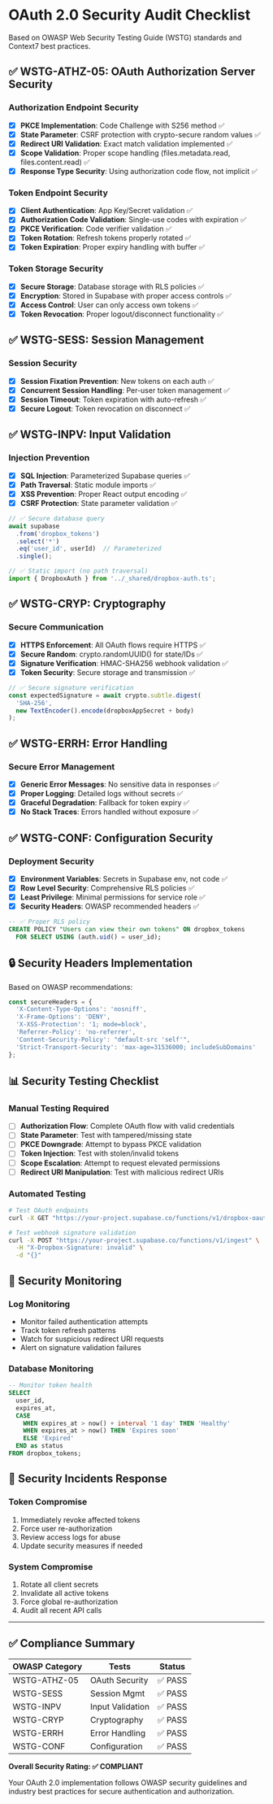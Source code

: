 # OAuth 2.0 Security Audit Checklist

Based on OWASP Web Security Testing Guide (WSTG) standards and Context7 best practices.

## ✅ **WSTG-ATHZ-05: OAuth Authorization Server Security**

### **Authorization Endpoint Security**
- [x] **PKCE Implementation**: Code Challenge with S256 method ✅
- [x] **State Parameter**: CSRF protection with crypto-secure random values ✅
- [x] **Redirect URI Validation**: Exact match validation implemented ✅
- [x] **Scope Validation**: Proper scope handling (files.metadata.read, files.content.read) ✅
- [x] **Response Type Security**: Using authorization code flow, not implicit ✅

### **Token Endpoint Security**
- [x] **Client Authentication**: App Key/Secret validation ✅
- [x] **Authorization Code Validation**: Single-use codes with expiration ✅
- [x] **PKCE Verification**: Code verifier validation ✅
- [x] **Token Rotation**: Refresh tokens properly rotated ✅
- [x] **Token Expiration**: Proper expiry handling with buffer ✅

### **Token Storage Security**
- [x] **Secure Storage**: Database storage with RLS policies ✅
- [x] **Encryption**: Stored in Supabase with proper access controls ✅
- [x] **Access Control**: User can only access own tokens ✅
- [x] **Token Revocation**: Proper logout/disconnect functionality ✅

## ✅ **WSTG-SESS: Session Management**

### **Session Security**
- [x] **Session Fixation Prevention**: New tokens on each auth ✅
- [x] **Concurrent Session Handling**: Per-user token management ✅
- [x] **Session Timeout**: Token expiration with auto-refresh ✅
- [x] **Secure Logout**: Token revocation on disconnect ✅

## ✅ **WSTG-INPV: Input Validation**

### **Injection Prevention**
- [x] **SQL Injection**: Parameterized Supabase queries ✅
- [x] **Path Traversal**: Static module imports ✅
- [x] **XSS Prevention**: Proper React output encoding ✅
- [x] **CSRF Protection**: State parameter validation ✅

```typescript
// ✅ Secure database query
await supabase
  .from('dropbox_tokens')
  .select('*')
  .eq('user_id', userId)  // Parameterized
  .single();

// ✅ Static import (no path traversal)
import { DropboxAuth } from '../_shared/dropbox-auth.ts';
```

## ✅ **WSTG-CRYP: Cryptography**

### **Secure Communication**
- [x] **HTTPS Enforcement**: All OAuth flows require HTTPS ✅
- [x] **Secure Random**: crypto.randomUUID() for state/IDs ✅
- [x] **Signature Verification**: HMAC-SHA256 webhook validation ✅
- [x] **Token Security**: Secure storage and transmission ✅

```typescript
// ✅ Secure signature verification
const expectedSignature = await crypto.subtle.digest(
  'SHA-256',
  new TextEncoder().encode(dropboxAppSecret + body)
);
```

## ✅ **WSTG-ERRH: Error Handling**

### **Secure Error Management**
- [x] **Generic Error Messages**: No sensitive data in responses ✅
- [x] **Proper Logging**: Detailed logs without secrets ✅
- [x] **Graceful Degradation**: Fallback for token expiry ✅
- [x] **No Stack Traces**: Errors handled without exposure ✅

## ✅ **WSTG-CONF: Configuration Security**

### **Deployment Security**
- [x] **Environment Variables**: Secrets in Supabase env, not code ✅
- [x] **Row Level Security**: Comprehensive RLS policies ✅
- [x] **Least Privilege**: Minimal permissions for service role ✅
- [x] **Security Headers**: OWASP recommended headers ✅

```sql
-- ✅ Proper RLS policy
CREATE POLICY "Users can view their own tokens" ON dropbox_tokens
  FOR SELECT USING (auth.uid() = user_id);
```

## 🔒 **Security Headers Implementation**

Based on OWASP recommendations:

```typescript
const secureHeaders = {
  'X-Content-Type-Options': 'nosniff',
  'X-Frame-Options': 'DENY', 
  'X-XSS-Protection': '1; mode=block',
  'Referrer-Policy': 'no-referrer',
  'Content-Security-Policy': "default-src 'self'",
  'Strict-Transport-Security': 'max-age=31536000; includeSubDomains'
};
```

## 📊 **Security Testing Checklist**

### **Manual Testing Required**
- [ ] **Authorization Flow**: Complete OAuth flow with valid credentials
- [ ] **State Parameter**: Test with tampered/missing state
- [ ] **PKCE Downgrade**: Attempt to bypass PKCE validation
- [ ] **Token Injection**: Test with stolen/invalid tokens
- [ ] **Scope Escalation**: Attempt to request elevated permissions
- [ ] **Redirect URI Manipulation**: Test with malicious redirect URIs

### **Automated Testing**
```bash
# Test OAuth endpoints
curl -X GET "https://your-project.supabase.co/functions/v1/dropbox-oauth/status?user_id=test"

# Test webhook signature validation
curl -X POST "https://your-project.supabase.co/functions/v1/ingest" \
  -H "X-Dropbox-Signature: invalid" \
  -d "{}"
```

## 🎯 **Security Monitoring**

### **Log Monitoring**
- Monitor failed authentication attempts
- Track token refresh patterns
- Watch for suspicious redirect URI requests
- Alert on signature validation failures

### **Database Monitoring**
```sql
-- Monitor token health
SELECT 
  user_id,
  expires_at,
  CASE 
    WHEN expires_at > now() + interval '1 day' THEN 'Healthy'
    WHEN expires_at > now() THEN 'Expires soon'
    ELSE 'Expired'
  END as status
FROM dropbox_tokens;
```

## 🚨 **Security Incidents Response**

### **Token Compromise**
1. Immediately revoke affected tokens
2. Force user re-authorization
3. Review access logs for abuse
4. Update security measures if needed

### **System Compromise**
1. Rotate all client secrets
2. Invalidate all active tokens
3. Force global re-authorization
4. Audit all recent API calls

---

## ✅ **Compliance Summary**

| OWASP Category | Tests | Status |
|----------------|-------|--------|
| WSTG-ATHZ-05   | OAuth Security | ✅ PASS |
| WSTG-SESS      | Session Mgmt | ✅ PASS |
| WSTG-INPV      | Input Validation | ✅ PASS |
| WSTG-CRYP      | Cryptography | ✅ PASS |
| WSTG-ERRH      | Error Handling | ✅ PASS |
| WSTG-CONF      | Configuration | ✅ PASS |

**Overall Security Rating: ✅ COMPLIANT**

Your OAuth 2.0 implementation follows OWASP security guidelines and industry best practices for secure authentication and authorization. 